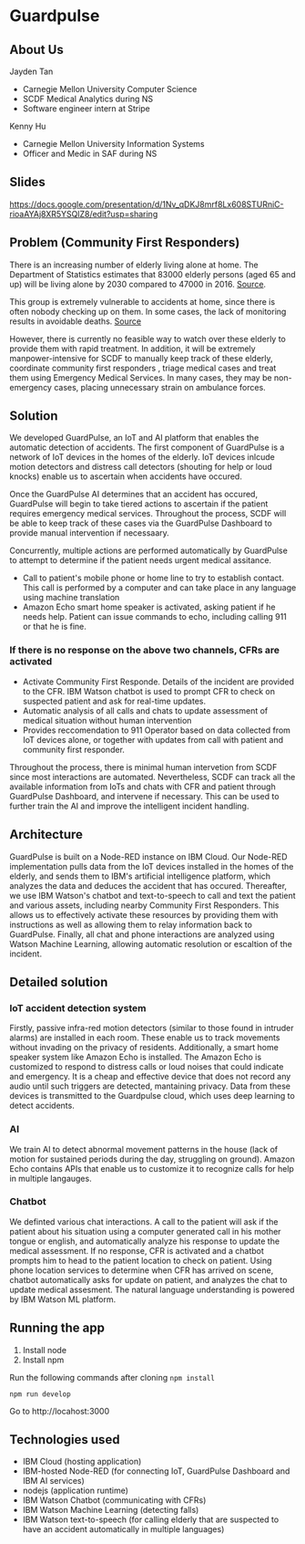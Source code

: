 # Guardpulse

## About Us

Jayden Tan 
- Carnegie Mellon University Computer Science
- SCDF Medical Analytics during NS
- Software engineer intern at Stripe

Kenny Hu
- Carnegie Mellon University Information Systems
- Officer and Medic in SAF during NS

## Slides

https://docs.google.com/presentation/d/1Nv_qDKJ8mrf8Lx608STURniC-rioaAYAj8XR5YSQlZ8/edit?usp=sharing
## Problem (Community First Responders)

There is an increasing number of elderly living alone at home. The Department of Statistics estimates that 83000 elderly persons (aged 65 and up) will be living alone by 2030 compared to 47000 in 2016. [Source](https://www.todayonline.com/voices/more-seniors-living-alone-knowing-and-caring-our-neighbours-should-be-norm).

This group is extremely vulnerable to accidents at home, since there is often nobody checking up on them. In some cases, the lack of monitoring results in avoidable deaths. [Source](https://www.channelnewsasia.com/news/cnainsider/when-someone-dies-alone-singapore-this-is-what-happens-seniors-12498032)

However, there is currently no feasible way to watch over these elderly to provide them with rapid treatment. In addition, it will be extremely manpower-intensive for SCDF to manually keep track of these elderly, coordinate community first responders , triage medical cases and treat them using Emergency Medical Services. In many cases, they may be non-emergency cases, placing unnecessary strain on ambulance forces.

## Solution

We developed GuardPulse, an IoT and AI platform that enables the automatic detection of accidents. The first component of GuardPulse is a network of IoT devices in the homes of the elderly. IoT devices inlcude motion detectors and distress call detectors (shouting for help or loud knocks) enable us to ascertain when accidents have occured. 

Once the GuardPulse AI determines that an accident has occured, GuardPulse will begin to take tiered actions to ascertain if the patient requires emergency medical services. Throughout the process, SCDF will be able to keep track of these cases via the GuardPulse Dashboard to provide manual intervention if necessaary.

Concurrently, multiple actions are performed automatically by GuardPulse to attempt to determine if the patient needs urgent medical assitance.
* Call to patient's mobile phone or home line to try to establish contact. This call is performed by a computer and can take place in any language using machine translation
* Amazon Echo smart home speaker is activated, asking patient if he needs help. Patient can issue commands to echo, including calling 911 or that he is fine.
### If there is no response on the above two channels, CFRs are activated
* Activate Community First Responde. Details of the incident are provided to the CFR. IBM Watson chatbot is used to prompt CFR to check on suspected patient and ask for real-time updates.
* Automatic analysis of all calls and chats to update assessment of medical situation without human intervention
* Provides reccomendation to 911 Operator based on data collected from IoT devices alone, or together with updates from call with patient and community first responder.
 
Throughout the process, there is minimal human intervetion from SCDF since most interactions are automated. Nevertheless, SCDF can track all the available information from IoTs and chats with CFR and patient through GuardPulse Dashboard, and intervene if necessary. This can be used to further train the AI and improve the intelligent incident handling.

## Architecture

GuardPulse is built on a Node-RED instance on IBM Cloud. Our Node-RED implementation pulls data from the IoT devices installed in the homes of the elderly, and sends them to IBM's artificial intelligence platform, which analyzes the data and deduces the accident that has occured. Thereafter, we use IBM Watson's chatbot and text-to-speech to call and text the patient and various assets, including nearby Community First Responders. This allows us to effectively activate these resources by providing them with instructions as well as allowing them to relay information back to GuardPulse. Finally, all chat and phone interactions are analyzed using Watson Machine Learning, allowing automatic resolution or escaltion of the incident. 

## Detailed solution

### IoT accident detection system
Firstly, passive infra-red motion detectors (similar to those found in intruder alarms) are installed in each room. These enable us to track movements without invading on the privacy of residents. Additionally, a smart home speaker system like Amazon Echo is installed. The Amazon Echo is customized to respond to distress calls or loud noises that could indicate and emergency. It is a cheap and effective device that does not record any audio until such triggers are detected, mantaining privacy.  Data from these devices is transmitted to the Guardpulse cloud, which uses deep learning to detect accidents.

### AI
We train AI to detect abnormal movement patterns in the house (lack of motion for sustained periods during the day, struggling on ground). Amazon Echo contains APIs that enable us to customize it to recognize calls for help in multiple langauges.

### Chatbot
We definted various chat interactions. A call to the patient will ask if the patient about his situation using a computer generated call in his mother tongue or english, and automatically analyze his response to update the medical assessment. If no response, CFR is activated and a chatbot prompts him to head to the patient location to check on patient. Using phone location services to determine when CFR has arrived on scene, chatbot automatically asks for update on patient, and analyzes the chat to update medical assesment. The natural language understanding is powered by IBM Watson ML platform.

## Running the app

1. Install node
2. Install npm

Run the following commands after cloning
`npm install`

`npm run develop`

Go to http://locahost:3000

## Technologies used

- IBM Cloud (hosting application)
- IBM-hosted Node-RED (for connecting IoT, GuardPulse Dashboard and IBM AI services)
- nodejs (application runtime)
- IBM Watson Chatbot (communicating with CFRs)
- IBM Watson Machine Learning (detecting falls)
- IBM Watson text-to-speech (for calling elderly that are suspected to have an accident automatically in multiple languages)
